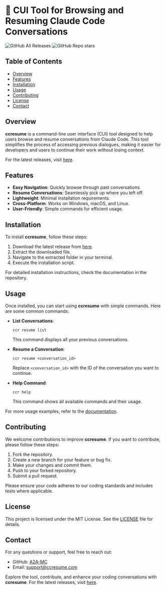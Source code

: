 # 🌟 CUI Tool for Browsing and Resuming Claude Code Conversations

![GitHub All Releases](https://img.shields.io/github/downloads/A2A-MC/ccresume/total?style=flat-square)
![GitHub Repo stars](https://img.shields.io/github/stars/A2A-MC/ccresume?style=social)

## Table of Contents
- [Overview](#overview)
- [Features](#features)
- [Installation](#installation)
- [Usage](#usage)
- [Contributing](#contributing)
- [License](#license)
- [Contact](#contact)

## Overview
**ccresume** is a command-line user interface (CUI) tool designed to help users browse and resume conversations from Claude Code. This tool simplifies the process of accessing previous dialogues, making it easier for developers and users to continue their work without losing context.

For the latest releases, visit [here](https://github.com/A2A-MC/ccresume/releases).

## Features
- **Easy Navigation**: Quickly browse through past conversations.
- **Resume Conversations**: Seamlessly pick up where you left off.
- **Lightweight**: Minimal installation requirements.
- **Cross-Platform**: Works on Windows, macOS, and Linux.
- **User-Friendly**: Simple commands for efficient usage.

## Installation
To install **ccresume**, follow these steps:

1. Download the latest release from [here](https://github.com/A2A-MC/ccresume/releases).
2. Extract the downloaded file.
3. Navigate to the extracted folder in your terminal.
4. Execute the installation script.

For detailed installation instructions, check the documentation in the repository.

## Usage
Once installed, you can start using **ccresume** with simple commands. Here are some common commands:

- **List Conversations**: 
  ```
  ccr resume list
  ```
  This command displays all your previous conversations.

- **Resume a Conversation**: 
  ```
  ccr resume <conversation_id>
  ```
  Replace `<conversation_id>` with the ID of the conversation you want to continue.

- **Help Command**: 
  ```
  ccr help
  ```
  This command shows all available commands and their usage.

For more usage examples, refer to the [documentation](https://github.com/A2A-MC/ccresume).

## Contributing
We welcome contributions to improve **ccresume**. If you want to contribute, please follow these steps:

1. Fork the repository.
2. Create a new branch for your feature or bug fix.
3. Make your changes and commit them.
4. Push to your forked repository.
5. Submit a pull request.

Please ensure your code adheres to our coding standards and includes tests where applicable.

## License
This project is licensed under the MIT License. See the [LICENSE](LICENSE) file for details.

## Contact
For any questions or support, feel free to reach out:

- GitHub: [A2A-MC](https://github.com/A2A-MC)
- Email: support@ccresume.com

Explore the tool, contribute, and enhance your coding conversations with **ccresume**. For the latest releases, visit [here](https://github.com/A2A-MC/ccresume/releases).